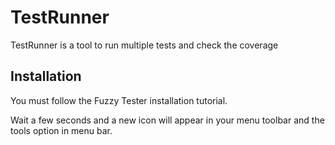 # TestRunner

TestRunner is a tool to run multiple tests and check the coverage

## Installation

You must follow the Fuzzy Tester installation tutorial.

Wait a few seconds and a new icon will appear in your menu toolbar and the tools option in menu bar.
